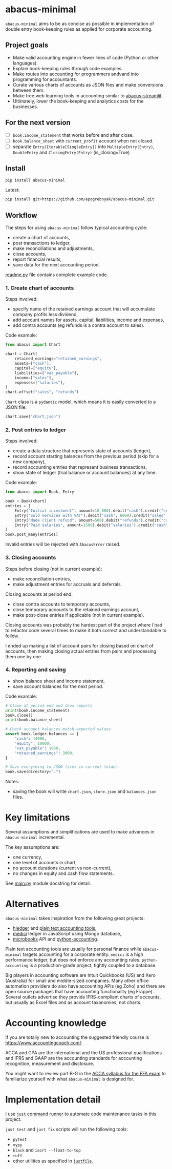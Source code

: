 # abacus-minimal

`abacus-minimal` aims to be as concise as possible in implementation of double entry book-keeping rules as applied for corporate accounting.

## Project goals

- Make valid accounting engine in fewer lines of code (Python or other languages).
- Explain book-keeping rules through code examples.
- Make routes into accounting for programmers andvand into programming for accountants.
- Curate various charts of accounts as JSON files and make conversions between them.
- Make free web learning tools in accounting similar to [abacus-streamlit][ex].
- Ultimately, lower the book-keeping and analytics costs for the businesses.

[ex]: https://abacus.streamlit.app/

## For the next version

- [ ] `book.income_statement` that works before and after close.
- [ ] `book.balance_sheet` with `current_profit` account when not closed.
- [ ] separate `Entry(Iterable[SingleEntry])` into `MultipleEntry(Entry)`, `DoubleEntry` and `ClosingEntry(Entry)` (is_closing=True)

## Install

```bash
pip install abacus-minimal
```

Latest:

```bash
pip install git+https://github.com/epogrebnyak/abacus-minimal.git
```

## Workflow

The steps for using `abacus-minimal` follow typical accounting cycle:

- create a chart of accounts,
- post transactions to ledger,
- make reconciliations and adjustments,
- close accounts,
- report financial results,
- save data for the next accounting period.

[readme.py](readme.py) file contains complete example code.

### 1. Create chart of accounts

Steps involved:

- specify name of the retained earnings account that will accumulate company profits less dividend,
- add account names for assets, capital, liabilities, income and expenses,
- add contra accounts (eg refunds is a contra account to sales).

Code example:

```python
from abacus import Chart

chart = Chart(
    retained_earnings="retained_earnings",
    assets=["cash"],
    capital=["equity"],
    liabilities=["vat_payable"],
    income=["sales"],
    expenses=["salaries"],
)
chart.offset("sales", "refunds")
```

`Chart` class is a `pydantic` model, which means it is easily converted to a JSON file:

```python
chart.save("chart.json")
```

### 2. Post entries to ledger

Steps involved:

- create a data structure that represents state of accounts (ledger),
- record account starting balances from the previous period (skip for a new company),
- record accounting entries that represent business transactions,
- show state of ledger (trial balance or account balances) at any time.

Code example:

```python
from abacus import Book, Entry

book = Book(chart)
entries = [
    Entry("Initial investment", amount=10_000).debit("cash").credit("equity"),
    Entry("Sold services with VAT").debit("cash", 6000).credit("sales", 5000).credit("vat_payable", 1000),
    Entry("Made client refund", amount=500).debit("refunds").credit("cash"),
    Entry("Paid salaries", amount=1500).debit("salaries").credit("cash"),
]
book.post_many(entries)
```

Invalid entries will be rejected with `AbacusError` raised.

### 3. Closing accounts

Steps before closing (not in current example):

- make reconciliation entries,
- make adjustment entries for accruals and deferrals.

Closing accounts at period end:

- close contra accounts to temporary accounts,
- close temporary accounts to the retained earnings account,
- make post-close entries if applicable (not in current example).

Closing accounts was probably the hardest part of the project
where I had to refactor code several times to make it both correct and
understandable to follow.

I ended up making a list of account pairs for closing based on chart of accounts,
then making closing actual entries from pairs and processing them one by one.

### 4. Reporting and saving

- show balance sheet and income statement,
- save account balances for the next period.

Code example:

```python
# Close at period end and show reports
print(book.income_statement)
book.close()
print(book.balance_sheet)

# Check account balances match expected values
assert book.ledger.balances == {
    "cash": 14000,
    "equity": 10000,
    "vat_payable": 1000,
    "retained_earnings": 3000,
}

# Save everything to JSON files in current folder
book.save(directory=".")
```

Notes:

- saving the book will write `chart.json`, `store.json` and `balances.json` files.

# Key limitations

Several assumptions and simplifications are used to make advances in `abacus-minimal` incremental.

The key assumptions are:

- one currency,
- one level of accounts in chart,
- no account durations (current vs non-current),
- no changes in equity and cash flow statements.

See [main.py](abacus/main.py) module docstring for detail.

# Alternatives

`abacus-minimal` takes inspiration from the following great projects:

- [hledger](https://github.com/simonmichael/hledger) and [plain text accounting tools](https://plaintextaccounting.org/),
- [medici](https://github.com/flash-oss/medici) ledger in JavaScript using Mongo database,
- [microbooks](https://microbooks.io/) API and [python-accounting](https://github.com/ekmungai/python-accounting).

Plain text accounting tools are usually for personal finance while `abacus-minimal` targets accounting for a corporate entity.
`medici` is a high performance ledger, but does not enforce any accounting rules.
`python-accounting` is a production-grade project, tightly coupled to a database.

Big players in accounting software are Intuit Quickbooks (US) and Xero (Australia) for small and middle-sized companies.
Many other office automation providers do also have accounting APIs (eg Zoho) and there are open source packages that have accounting functionality (eg Frappe).
Several outlets advertise they provide IFRS-compliant charts of accounts, but usually as Excel files and as account taxanomies, not charts.

# Accounting knowledge

If you are totally new to accounting the suggested friendly course is <https://www.accountingcoach.com/>.

ACCA and CPA are the international and the US professional qualifications and IFRS and GAAP are the accounting standards for accounting recognition, measurement and disclosure.

You might want to review part B-G in the [ACCA syllabus for the FFA exam](https://www.accaglobal.com/content/dam/acca/global/PDF-students/acca/f3/studyguides/fa-ffa-syllabusandstudyguide-sept23-aug24.pdf)
to familiarize yourself with what `abacus-minimal` is designed for.

# Implementation detail

I use [`just` command runner](https://github.com/casey/just) to automate code maintenance tasks in this project.

`just test` and `just fix` scripts will run the following tools:

- `pytest`
- `mypy`
- `black` and `isort --float-to-top`
- `ruff` 
- other utilities as specified in [`justfile`](justfile).
